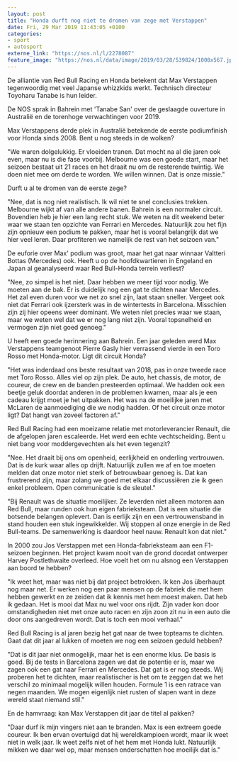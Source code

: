 ```yaml
---
layout: post
title: "Honda durft nog niet te dromen van zege met Verstappen"
date: Fri, 29 Mar 2019 11:43:05 +0100
categories: 
- sport 
- autosport 
externe_link: "https://nos.nl/l/2278087"
feature_image: "https://nos.nl/data/image/2019/03/28/539824/1008x567.jpg"
---
```


<p>De alliantie van Red Bull Racing en Honda betekent dat Max Verstappen tegenwoordig met veel Japanse whizzkids werkt. Technisch directeur Toyoharu Tanabe is hun leider.</p>
<p>De NOS sprak in Bahrein met 'Tanabe San' over de geslaagde ouverture in Australië en de torenhoge verwachtingen voor 2019.</p>
<p>Max Verstappens derde plek in Australië betekende de eerste podiumfinish voor Honda sinds 2008. Bent u nog steeds in de wolken?</p>
<p>"We waren dolgelukkig. Er vloeiden tranen. Dat mocht na al die jaren ook even, maar nu is die fase voorbij. Melbourne was een goede start, maar het seizoen bestaat uit 21 races en het draait nu om de resterende twintig. We doen niet mee om derde te worden. We willen winnen. Dat is onze missie."</p>
<p>Durft u al te dromen van de eerste zege?</p>
<p>"Nee, dat is nog niet realistisch. Ik wil niet te snel conclusies trekken. Melbourne wijkt af van alle andere banen. Bahrein is een normaler circuit. Bovendien heb je hier een lang recht stuk. We weten na dit weekend beter waar we staan ten opzichte van Ferrari en Mercedes. Natuurlijk zou het fijn zijn opnieuw een podium te pakken, maar het is vooral belangrijk dat we hier veel leren. Daar profiteren we namelijk de rest van het seizoen van."</p>
<p>De euforie over Max' podium was groot, maar het gat naar winnaar Valtteri Bottas (Mercedes) ook. Heeft u op de hoofdkwartieren in Engeland en Japan al geanalyseerd waar Red Bull-Honda terrein verliest?</p>
<p>"Nee, zo simpel is het niet. Daar hebben we meer tijd voor nodig. We moeten aan de bak. Er is duidelijk nog een gat te dichten naar Mercedes. Het zal even duren voor we net zo snel zijn, laat staan sneller. Vergeet ook niet dat Ferrari ook ijzersterk was in de wintertests in Barcelona. Misschien zijn zij hier opeens weer dominant. We weten niet precies waar we staan, maar we weten wel dat we er nog lang niet zijn. Vooral topsnelheid en vermogen zijn niet goed genoeg."</p>
<p>U heeft een goede herinnering aan Bahrein. Een jaar geleden werd Max Verstappens teamgenoot Pierre Gasly hier verrassend vierde in een Toro Rosso met Honda-motor. Ligt dit circuit Honda?</p>
<p>"Het was inderdaad ons beste resultaat van 2018, pas in onze tweede race met Toro Rosso. Alles viel op zijn plek. De auto, het chassis, de motor, de coureur, de crew en de banden presteerden optimaal. We hadden ook een beetje geluk doordat anderen in de problemen kwamen, maar als je een cadeau krijgt moet je het uitpakken. Het was na de moeilijke jaren met McLaren de aanmoediging die we nodig hadden. Of het circuit onze motor ligt? Dat hangt van zoveel factoren af."</p>
<p>Red Bull Racing had een moeizame relatie met motorleverancier Renault, die de afgelopen jaren escaleerde. Het werd een echte vechtscheiding. Bent u niet bang voor moddergevechten als het even tegenzit?</p>
<p>"Nee. Het draait bij ons om openheid, eerlijkheid en onderling vertrouwen. Dat is de kurk waar alles op drijft. Natuurlijk zullen we af en toe moeten melden dat onze motor niet sterk of betrouwbaar genoeg is. Dat kan frustrerend zijn, maar zolang we goed met elkaar discussiëren zie ik geen enkel probleem. Open communicatie is de sleutel."</p>
<p>"Bij Renault was de situatie moeilijker. Ze leverden niet alleen motoren aan Red Bull, maar runden ook hun eigen fabrieksteam. Dat is een situatie die botsende belangen oplevert. Dan is eerlijk zijn en een vertrouwensband in stand houden een stuk ingewikkelder. Wij stoppen al onze energie in de Red Bull-teams. De samenwerking is daardoor heel nauw. Renault kon dat niet."</p>
<p>In 2000 zou Jos Verstappen met een Honda-fabrieksteam aan een F1-seizoen beginnen. Het project kwam nooit van de grond doordat ontwerper Harvey Postlethwaite overleed. Hoe voelt het om nu alsnog een Verstappen aan boord te hebben?</p>
<p>"Ik weet het, maar was niet bij dat project betrokken. Ik ken Jos überhaupt nog maar net. Er werken nog een paar mensen op de fabriek die met hem hebben gewerkt en ze zeiden dat ik kennis met hem moest maken. Dat heb ik gedaan. Het is mooi dat Max nu wel voor ons rijdt. Zijn vader kon door omstandigheden niet met onze auto racen en zijn zoon zit nu in een auto die door ons aangedreven wordt. Dat is toch een mooi verhaal."</p>
<p>Red Bull Racing is al jaren bezig het gat naar de twee topteams te dichten. Gaat dat dit jaar al lukken of moeten we nog een seizoen geduld hebben?</p>
<p>"Dat is dit jaar niet onmogelijk, maar het is een enorme klus. De basis is goed. Bij de tests in Barcelona zagen we dat de potentie er is, maar we zagen ook een gat naar Ferrari en Mercedes. Dat gat is er nog steeds. Wij proberen het te dichten, maar realistischer is het om te zeggen dat we het verschil zo minimaal mogelijk willen houden. Formule 1 is een ratrace van negen maanden. We mogen eigenlijk niet rusten of slapen want in deze wereld staat niemand stil."</p>
<p>En de hamvraag: kan Max Verstappen dit jaar de titel al pakken? </p>
<p>"Daar durf ik mijn vingers niet aan te branden. Max is een extreem goede coureur. Ik ben ervan overtuigd dat hij wereldkampioen wordt, maar ik weet niet in welk jaar. Ik weet zelfs niet of het hem met Honda lukt. Natuurlijk mikken we daar wel op, maar mensen onderschatten hoe moeilijk dat is."</p>
